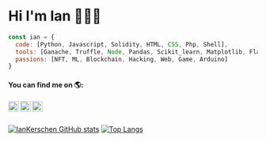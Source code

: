 <h1>Hi I'm Ian 👋👨‍💻</h1>

```javascript
const ian = {
  code: [Python, Javascript, Solidity, HTML, CSS, Php, Shell],
  tools: [Ganache, Truffle, Node, Pandas, Scikit_learn, Matplotlib, Flask, SQL, Json, React],
  passions: [NFT, ML, Blockchain, Hacking, Web, Game, Arduino]
}
```
<h4>You can find me on 🌎:</h4> 

<a href="https://twitter.com/IanKerschen">
  <img align = "left" alt = "Ian Kerschen | Twitter" width = "21px" src = "https://raw.githubusercontent.com/anuraghazra/anuraghazra/master/assets/twitter.svg" />
</a>
<a href="https://discord.gg/92pXCbJ4">
  <img align="left" alt="Ianchu's Discord" width="21px" src="https://raw.githubusercontent.com/anuraghazra/anuraghazra/master/assets/discord-round.svg" />
</a>
<a href="https://www.instagram.com/iankerschen/">
  <img align="left" alt="Ianchu's Instagram" width="21px" src="https://upload.wikimedia.org/wikipedia/commons/e/e7/Instagram_logo_2016.svg" />
</a> 
<br> <br>

[![IanKerschen GitHub stats](https://github-readme-stats.vercel.app/api?username=IanKerschenFerrari)](https://github.com/anuraghazra/github-readme-stats)
[![Top Langs](https://github-readme-stats.vercel.app/api/top-langs/?username=IanKerschenFerrari&hide=jupyter%20notebook&show_icons=true&layout=compact&hide_border=true)](https://github.com/anuraghazra/github-readme-stats)
